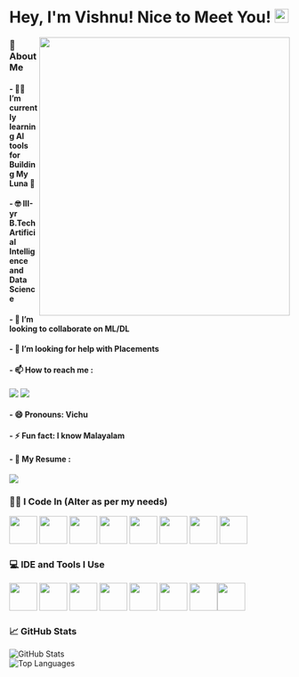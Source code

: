 # Hey, I'm Vishnu! Nice to Meet You! <img src="https://raw.githubusercontent.com/MartinHeinz/MartinHeinz/master/wave.gif" width="25px">

<img align="right" width="450" height="500" src="https://media0.giphy.com/media/v1.Y2lkPTc5MGI3NjExeHFndnlkeGN6ZDd1dTU4cHZkeHZ5dHh0YXl2MHJ5a3cydTY0bDhmZyZlcD12MV9pbnRlcm5hbF9naWZfYnlfaWQmY3Q9Zw/78XCFBGOlS6keY1Bil/giphy.webp">

### 🙂 About Me 
#### - 🧑‍💻 I’m currently learning AI tools for Building My Luna 🌙
#### - 🤓 III-yr B.Tech Artificial Intelligence and Data Science
#### - 👯 I’m looking to collaborate on ML/DL 
#### - 🤔 I’m looking for help with Placements 
#### - 📫 How to reach me :
[<img src= "https://img.shields.io/badge/Instagram-E4405F?style=for-the-badge&logo=instagram&logoColor=white"
 />](https://www.instagram.com/_vichuuz_/) [<img src="https://img.shields.io/badge/LinkedIn-0077B5?style=for-the-badge&logo=linkedin&logoColor=white" />](https://www.linkedin.com/in/vishnu-arumugam-832a6024b/)
#### - 😄 Pronouns: Vichu
#### - ⚡ Fun fact: I know Malayalam
#### - 📝 My Resume :
[<img src= "https://img.shields.io/badge/Resume-4285F4?style=for-the-badge&logo=google-drive&logoColor=white"/>](https://drive.google.com/file/d/10exK0k3inAKu1OyXLv05J16Lcu3lE3qy/view?usp=sharing)

### 🧑‍💻 I Code In (Alter as per my needs)
<img height="50" width="50" src="https://img.icons8.com/color/48/000000/python.png" /> <img height="50" width="50" src="https://img.icons8.com/color/48/000000/javascript.png" /> <img height="50" width="50" src="https://img.icons8.com/color/48/000000/java-coffee-cup-logo.png" /> <img height="50" width="50" src="https://img.icons8.com/color/48/000000/c-programming.png" /> <img height="50" width="50" src="https://img.icons8.com/color/48/000000/html-5.png" /> <img height="50" width="50" src="https://img.icons8.com/color/48/000000/tensorflow.png" /> <img height="50" width="50" src="https://img.icons8.com/color/48/000000/sql.png" /> <img height="50" width="50" src="https://img.icons8.com/fluent/48/000000/arduino.png" />

### 💻 IDE and Tools I Use
<img height="50" width="50" src="https://img.icons8.com/color/48/000000/visual-studio-code-2019.png"/> <img height="50" width="50" src="https://img.icons8.com/color/48/000000/pycharm.png"/> <img height="50" width="50" src="https://img.icons8.com/color/50/000000/github.png"/> <img height="50" width="50" src="https://img.icons8.com/color/48/000000/adobe-illustrator.png"/> <img height="50" width="50" src="https://img.icons8.com/color/48/000000/figma--v1.png"/> 
<img height="50" width="50" src="https://img.shields.io/badge/Netlify-00C7B7?style=for-the-badge&logo=netlify&logoColor=white"/> <img height="50" width="50" src="https://img.icons8.com/color/48/000000/canva.png"/><img height="50" width="50" src="https://img.icons8.com/color/48/000000/arduino.png"/>

### 📈 GitHub Stats  
![GitHub Stats](https://github-readme-stats.vercel.app/api?username=VichuA2&show_icons=true&bg_color=ffffff&title_color=000000&text_color=333333&icon_color=007acc)  
![Top Languages](https://github-readme-stats.vercel.app/api/top-langs/?username=VichuA2&layout=compact&bg_color=ffffff&title_color=000000&text_color=333333&icon_color=007acc)
